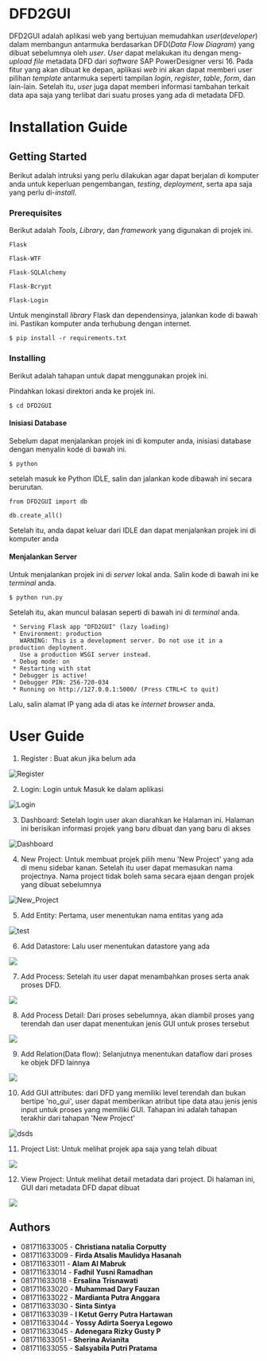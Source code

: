 # DFD2GUI

DFD2GUI adalah aplikasi web yang bertujuan memudahkan *user*(*developer*) dalam membangun antarmuka berdasarkan DFD(*Data Flow Diagram*) yang dibuat sebelumnya oleh *user*. *User* dapat melakukan itu dengan meng-*upload file* metadata DFD dari *software* SAP PowerDesigner versi 16. Pada fitur yang akan dibuat ke depan, aplikasi *web* ini akan dapat memberi user pilihan *template* antarmuka seperti tampilan *login*, *register*, *table*, *form*, dan lain-lain. Setelah itu, *user* juga dapat memberi informasi tambahan terkait data apa saja yang terlibat dari suatu proses yang ada di metadata DFD.

# Installation Guide

## Getting Started

Berikut adalah intruksi yang perlu dilakukan agar dapat berjalan di komputer anda untuk keperluan pengembangan, *testing*, *deployment*, serta apa saja yang perlu di-*install*.

### Prerequisites

Berikut adalah *Tools*, *Library*, dan *framework* yang digunakan di projek ini.

```
Flask

Flask-WTF

Flask-SQLAlchemy

Flask-Bcrypt

Flask-Login
```
Untuk menginstall *library* Flask dan dependensinya, jalankan kode di bawah ini. Pastikan komputer anda terhubung dengan internet.
```
$ pip install -r requirements.txt
```

### Installing

Berikut adalah tahapan untuk dapat menggunakan projek ini.

Pindahkan lokasi direktori anda ke projek ini.

```
$ cd DFD2GUI
```
#### Inisiasi Database
Sebelum dapat menjalankan projek ini di komputer anda, inisiasi database dengan menyalin kode di bawah ini.
```
$ python
```
setelah masuk ke Python IDLE, salin dan jalankan kode dibawah ini secara berurutan.
```
from DFD2GUI import db

db.create_all()
```
Setelah itu, anda dapat keluar dari IDLE dan dapat menjalankan projek ini di komputer anda
#### Menjalankan Server
Untuk menjalankan projek ini di *server* lokal anda. Salin kode di bawah ini ke *terminal* anda.
```
$ python run.py
```

Setelah itu, akan muncul balasan seperti di bawah ini di *terminal* anda.

```
 * Serving Flask app "DFD2GUI" (lazy loading)
 * Environment: production
   WARNING: This is a development server. Do not use it in a production deployment.
   Use a production WSGI server instead.
 * Debug mode: on
 * Restarting with stat
 * Debugger is active!
 * Debugger PIN: 256-720-034
 * Running on http://127.0.0.1:5000/ (Press CTRL+C to quit)
```
Lalu, salin alamat IP yang ada di atas ke *internet browser* anda.

# User Guide
1. Register : Buat akun jika belum ada

![Register](https://raw.githubusercontent.com/AgileRE/DFD2020/master/readme_asset/Register.png)

2. Login: Login untuk Masuk ke dalam aplikasi

![Login](https://raw.githubusercontent.com/AgileRE/DFD2020/master/readme_asset/Login.png)

3. Dashboard: Setelah login user akan diarahkan ke Halaman ini. Halaman ini berisikan informasi projek yang baru dibuat dan yang baru di akses

![Dashboard](https://raw.githubusercontent.com/AgileRE/DFD2020/master/readme_asset/Dashboard.png)

4. New Project: Untuk membuat projek pilih menu 'New Project' yang ada di menu sidebar kanan. Setelah itu user dapat memasukan nama projectnya. Nama project tidak boleh sama secara ejaan dengan
   projek yang dibuat sebelumnya

![New_Project](https://raw.githubusercontent.com/AgileRE/DFD2020/master/readme_asset/New_Project.png)

5. Add Entity: Pertama, user menentukan nama entitas yang ada

![test](https://raw.githubusercontent.com/AgileRE/DFD2020/master/readme_asset/Add_Entity.png)

6. Add Datastore: Lalu user menentukan datastore yang ada

![](https://raw.githubusercontent.com/AgileRE/DFD2020/master/readme_asset/Add_Datastore.png)

7. Add Process: Setelah itu user dapat menambahkan proses serta anak proses DFD.

![](https://raw.githubusercontent.com/AgileRE/DFD2020/master/readme_asset/Add_Process.png)

8. Add Process Detail: Dari proses sebelumnya, akan diambil proses yang terendah dan user dapat menentukan jenis GUI untuk proses
tersebut

![](https://raw.githubusercontent.com/AgileRE/DFD2020/master/readme_asset/Add_Process_Detail.png)

9. Add Relation(Data flow): Selanjutnya menentukan dataflow dari proses ke objek DFD lainnya

![](https://raw.githubusercontent.com/AgileRE/DFD2020/master/readme_asset/Add_relation.png)

10. Add GUI attributes: dari DFD yang memiliki level terendah dan bukan bertipe 'no_gui', user dapat memberikan atribut tipe data atau jenis
jenis input untuk proses yang memiliki GUI. Tahapan ini adalah tahapan terakhir dari tahapan 'New Project'

![dsds](https://raw.githubusercontent.com/AgileRE/DFD2020/master/readme_asset/Add_GUI_atrributes.png)

11. Project List: Untuk melihat projek apa saja yang telah dibuat

![](https://raw.githubusercontent.com/AgileRE/DFD2020/master/readme_asset/Project_list.png)

12. View Project: Untuk melihat detail metadata dari project. Di halaman ini, GUI dari metadata DFD dapat dibuat

![](https://raw.githubusercontent.com/AgileRE/DFD2020/master/readme_asset/View_Project.png)

## Authors

* 081711633005 - **Christiana natalia Corputty**
* 081711633009 - **Firda Atsalis Maulidya Hasanah**
* 081711633011 - **Alam Al Mabruk**
* 081711633014 - **Fadhil Yusni Ramadhan**
* 081711633018 - **Ersalina Trisnawati**
* 081711633020 - **Muhammad Dary Fauzan**
* 081711633022 - **Mardianta Putra Anggara**
* 081711633030 - **Sinta Sintya**
* 081711633039 - **I Ketut Gerry Putra Hartawan**
* 081711633044 - **Yossy Adirta Soerya Legowo**
* 081711633045 - **Adenegara Rizky Gusty P**
* 081711633051 - **Sherina Avianita**
* 081711633055 - **Salsyabila Putri Pratama**
